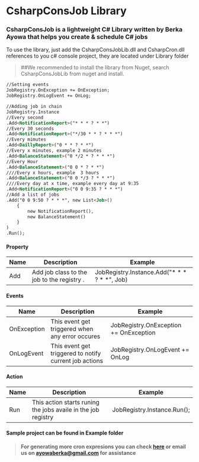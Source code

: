 # CsharpConsJob Library
### CsharpConsJob is a lightweight C# Library written by Berka Ayowa that helps you create & schedule C# jobs

To use the library, just  add the CsharpConsJobLib.dll and CsharpCron.dll references to you c# console project, they are located under Library folder
>##We recommended to install the library from Nuget, search CsharpConsJobLib from nuget and install.

```html
//Setting events
JobRegistry.OnException += OnException;
JobRegistry.OnLogEvent += OnLog;

//Adding job in chain
JobRegistry.Instance
//Every second
.Add<NotificationReport>("* * * ? * *")
//Every 30 seconds
.Add<NotificationReport>("*/30 * * ? * * *")
//Every mimutes
.Add<DaillyReport>("0 * * ? * *")
//Every x minutes, example 2 minutes
.Add<BalanceStatement>("0 */2 * ? * * *")
//Every Hour
.Add<BalanceStatement>("0 0 * ? * *")
////Every x hours, example  3 hours
.Add<BalanceStatement>("0 0 */3 ? * * *")
////Every day at x time, example every day at 9:35
.Add<NotificationReport>("0 0 9:35 ? * * *")
//Add a list of jobs
.Add("0 0 9:50 ? * * *", new List<Job>()
    {
        new NotificationReport(),
        new BalanceStatement()
    }
)
.Run();
```

#### Property
| Name | Description | Example | 
| --- | --- | --- |
| Add | Add job class to the job to the registry .| JobRegistry.Instance.Add<NotificationReport>("* * * ? * *", Job) 

#### Events
| Name | Description | Example | 
| --- | --- | --- |
| OnException | This event get triggered when any error occures| JobRegistry.OnException += OnException
| OnLogEvent | This event get triggered to notify current job actions| JobRegistry.OnLogEvent += OnLog

#### Action
| Name | Description | Example | 
| --- | --- | --- |
| Run | This action starts runing the jobs availe in the job registry| JobRegistry.Instance.Run();

#### Sample project can be found in Example folder
>#### For generating more cron expresions  you can check [here](https://www.freeformatter.com/cron-expression-generator-quartz.html) or email us on ayowaberka@gmail.com for assistance

